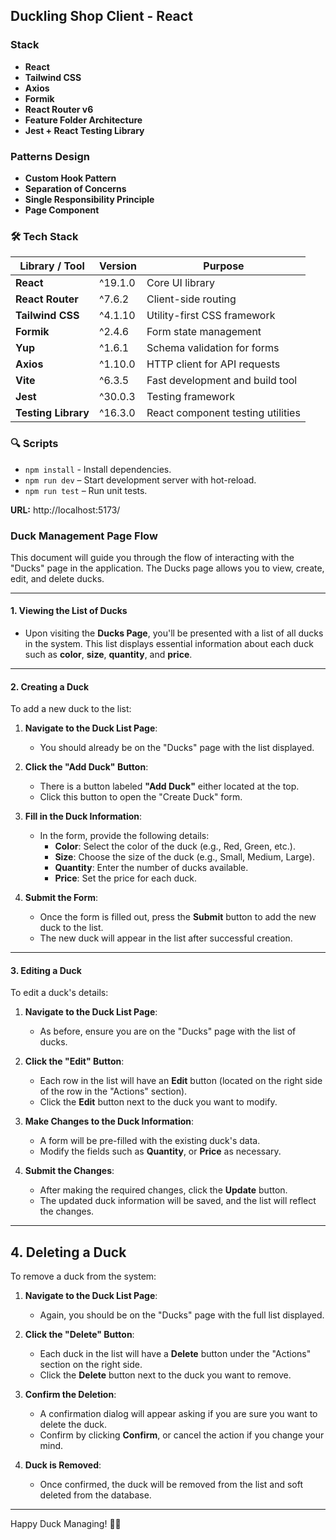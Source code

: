 ## Duckling Shop Client - React

### Stack

- **React**
- **Tailwind CSS**
- **Axios**
- **Formik**
- **React Router v6**
- **Feature Folder Architecture**
- **Jest + React Testing Library**

### Patterns Design

- **Custom Hook Pattern**
- **Separation of Concerns**
- **Single Responsibility Principle**
- **Page Component**

### 🛠 Tech Stack

| Library / Tool      | Version | Purpose                           |
| ------------------- | ------- | --------------------------------- |
| **React**           | ^19.1.0 | Core UI library                   |
| **React Router**    | ^7.6.2  | Client-side routing               |
| **Tailwind CSS**    | ^4.1.10 | Utility-first CSS framework       |
| **Formik**          | ^2.4.6  | Form state management             |
| **Yup**             | ^1.6.1  | Schema validation for forms       |
| **Axios**           | ^1.10.0 | HTTP client for API requests      |
| **Vite**            | ^6.3.5  | Fast development and build tool   |
| **Jest**            | ^30.0.3 | Testing framework                 |
| **Testing Library** | ^16.3.0 | React component testing utilities |

### 🔍 Scripts

- `npm install` - Install dependencies.
- `npm run dev` – Start development server with hot-reload.
- `npm run test` – Run unit tests.

**URL:**
http://localhost:5173/

### Duck Management Page Flow

This document will guide you through the flow of interacting with the "Ducks" page in the application. The Ducks page allows you to view, create, edit, and delete ducks.

---

#### 1. Viewing the List of Ducks

- Upon visiting the **Ducks Page**, you'll be presented with a list of all ducks in the system. This list displays essential information about each duck such as **color**, **size**, **quantity**, and **price**.

---

#### 2. Creating a Duck

To add a new duck to the list:

1. **Navigate to the Duck List Page**:

   - You should already be on the "Ducks" page with the list displayed.

2. **Click the "Add Duck" Button**:

   - There is a button labeled **"Add Duck"** either located at the top.
   - Click this button to open the "Create Duck" form.

3. **Fill in the Duck Information**:

   - In the form, provide the following details:
     - **Color**: Select the color of the duck (e.g., Red, Green, etc.).
     - **Size**: Choose the size of the duck (e.g., Small, Medium, Large).
     - **Quantity**: Enter the number of ducks available.
     - **Price**: Set the price for each duck.

4. **Submit the Form**:
   - Once the form is filled out, press the **Submit** button to add the new duck to the list.
   - The new duck will appear in the list after successful creation.

---

#### 3. Editing a Duck

To edit a duck's details:

1. **Navigate to the Duck List Page**:

   - As before, ensure you are on the "Ducks" page with the list of ducks.

2. **Click the "Edit" Button**:

   - Each row in the list will have an **Edit** button (located on the right side of the row in the "Actions" section).
   - Click the **Edit** button next to the duck you want to modify.

3. **Make Changes to the Duck Information**:

   - A form will be pre-filled with the existing duck's data.
   - Modify the fields such as **Quantity**, or **Price** as necessary.

4. **Submit the Changes**:
   - After making the required changes, click the **Update** button.
   - The updated duck information will be saved, and the list will reflect the changes.

---

## 4. Deleting a Duck

To remove a duck from the system:

1. **Navigate to the Duck List Page**:

   - Again, you should be on the "Ducks" page with the full list displayed.

2. **Click the "Delete" Button**:

   - Each duck in the list will have a **Delete** button under the "Actions" section on the right side.
   - Click the **Delete** button next to the duck you want to remove.

3. **Confirm the Deletion**:

   - A confirmation dialog will appear asking if you are sure you want to delete the duck.
   - Confirm by clicking **Confirm**, or cancel the action if you change your mind.

4. **Duck is Removed**:
   - Once confirmed, the duck will be removed from the list and soft deleted from the database.

---

Happy Duck Managing! 🦆🎉
